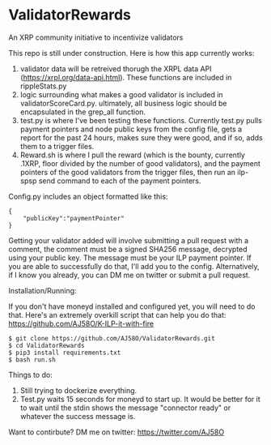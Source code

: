 # ValidatorRewards
An XRP community initiative to incentivize validators

This repo is still under construction. Here is how this app currently works:

1. validator data will be retreived thorugh the XRPL data API (https://xrpl.org/data-api.html). These functions are included in rippleStats.py
2. logic surrounding what makes a good validator is included in validatorScoreCard.py. ultimately, all business logic should be encapsulated in the grep_all function.
3. test.py is where I've been testing these functions. Currently test.py pulls payment pointers and node public keys from the config file, gets a report for the past 24 hours, makes sure they were good, and if so, adds them to a trigger files. 
4. Reward.sh is where I pull the reward (which is the bounty, currently .1XRP, floor divided by the number of good validators), and the payment pointers of the good validators from the trigger files, then run an ilp-spsp send command to each of the payment pointers.

Config.py includes an object formatted like this:

```
{
    "publicKey":"paymentPointer"
}
```
Getting your validator added will involve submitting a pull request with a comment, the comment must be a signed SHA256 message, decrypted using your public key. The message must be your ILP payment pointer. If you are able to successfully do that, I'll add you to the config. Alternatively, if I know you already, you can DM me on twitter or submit a pull request.


Installation/Running:

If you don't have moneyd installed and configured yet, you will need to do that. Here's an extremely overkill script that can help you do that: https://github.com/AJ58O/K-ILP-it-with-fire

```
$ git clone https://github.com/AJ58O/ValidatorRewards.git
$ cd ValidatorRewards
$ pip3 install requirements.txt
$ bash run.sh
```

Things to do:
1. Still trying to dockerize everything.
2. Test.py waits 15 seconds for moneyd to start up. It would be better for it to wait until the stdin shows the message "connector ready" or whatever the success message is.


Want to contirbute? DM me on twitter: https://twitter.com/AJ58O
